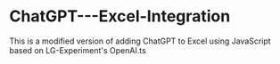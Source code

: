 # ChatGPT---Excel-Integration
This is a modified version of adding ChatGPT to Excel using JavaScript based on LG-Experiment's OpenAI.ts
